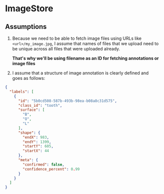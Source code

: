 # ImageStore

## Assumptions
1. Because we need to be able to fetch image files using URLs like `<url>/my_image.jpg`, 
    I assume that names of files that we upload need to be unique across all files that were uploaded already. 
    
    **That's why we'll be using filename as an ID for fetching annotations or image files**
1. I assume that a structure of image annotation is clearly defined and goes as follows:
```json
{
  "labels": [
    {
      "id": "5b0cd508-587b-493b-98ea-b08a8c31d575",
      "class_id": "tooth",
      "surface": [
        "B",
        "O",
        "L"
      ],
      "shape": {
        "endX": 983,
        "endY": 1399,
        "startY": 605,
        "startX": 44
      },
      "meta": {
        "confirmed": false,
        "confidence_percent": 0.99
      }
    }
  ]
}
```